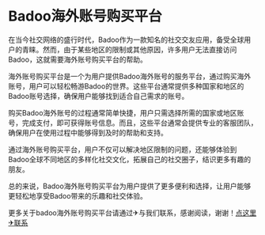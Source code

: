 # Badoo海外账号购买平台

在当今社交网络的盛行时代，Badoo作为一款知名的社交交友应用，备受全球用户的青睐。然而，由于某些地区的限制或其他原因，许多用户无法直接访问Badoo，这就需要海外账号购买平台的帮助。

海外账号购买平台是一个为用户提供Badoo海外账号的服务平台，通过购买海外账号，用户可以轻松畅游Badoo的世界。这些平台通常提供多种国家和地区的Badoo账号选择，确保用户能够找到适合自己需求的账号。

购买Badoo海外账号的过程通常简单快捷，用户只需选择所需的国家或地区账号，完成支付，即可获得账号信息。而且，这些平台通常会提供专业的客服团队，确保用户在使用过程中能够得到及时的帮助和支持。

通过海外账号购买平台，用户不仅可以解决地区限制的问题，还能够体验到Badoo全球不同地区的多样化社交文化，拓展自己的社交圈子，结识更多有趣的朋友。

总的来说，Badoo海外账号购买平台为用户提供了更多便利和选择，让用户能够更轻松地享受Badoo带来的乐趣和社交体验。

更多关于badoo海外账号购买平台请通过✈与我们联系，感谢阅读，谢谢！[点这里✈联系](https://ww.k02.cc)